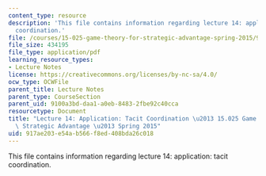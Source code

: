 ```yaml
---
content_type: resource
description: 'This file contains information regarding lecture 14: application: tacit
  coordination.'
file: /courses/15-025-game-theory-for-strategic-advantage-spring-2015/917ae203e54ab566f8ed408bda26c018_MIT15_025S15_Lec_14.pdf
file_size: 434195
file_type: application/pdf
learning_resource_types:
- Lecture Notes
license: https://creativecommons.org/licenses/by-nc-sa/4.0/
ocw_type: OCWFile
parent_title: Lecture Notes
parent_type: CourseSection
parent_uid: 9100a3bd-daa1-a0eb-8483-2fbe92c40cca
resourcetype: Document
title: "Lecture 14: Application: Tacit Coordination \u2013 15.025 Game Theory for\
  \ Strategic Advantage \u2013 Spring 2015"
uid: 917ae203-e54a-b566-f8ed-408bda26c018
---
```

This file contains information regarding lecture 14: application: tacit coordination.